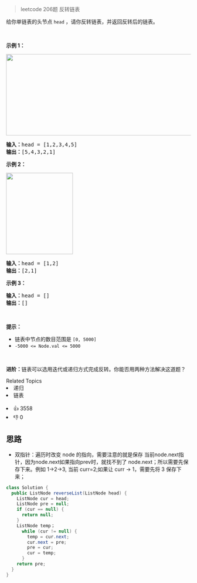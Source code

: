 > leetcode 206题 反转链表

给你单链表的头节点 <code>head</code> ，请你反转链表，并返回反转后的链表。

<div class="original__bRMd"> 
 <div> 
  <p>&nbsp;</p> 
 </div>
</div>

<p><strong>示例 1：</strong></p> 
<img alt="" src="https://assets.leetcode.com/uploads/2021/02/19/rev1ex1.jpg" style="width: 542px; height: 222px;" /> 

<pre>
<strong>输入：</strong>head = [1,2,3,4,5]
<strong>输出：</strong>[5,4,3,2,1]
</pre>

<p><strong>示例 2：</strong></p> 
<img alt="" src="https://assets.leetcode.com/uploads/2021/02/19/rev1ex2.jpg" style="width: 182px; height: 222px;" /> 
<pre>
<strong>输入：</strong>head = [1,2]
<strong>输出：</strong>[2,1]
</pre>

<p><strong>示例 3：</strong></p>

<pre>
<strong>输入：</strong>head = []
<strong>输出：</strong>[]
</pre>

<p>&nbsp;</p>

<p><strong>提示：</strong></p>

<ul> 
 <li>链表中节点的数目范围是 <code>[0, 5000]</code></li> 
 <li><code>-5000 &lt;= Node.val &lt;= 5000</code></li> 
</ul>

<p>&nbsp;</p>

<p><strong>进阶：</strong>链表可以选用迭代或递归方式完成反转。你能否用两种方法解决这道题？</p>

<div><div>Related Topics</div><div><li>递归</li><li>链表</li></div></div><br><div><li>👍 3558</li><li>👎 0</li></div>

## 思路

- 双指针：遍历时改变 node 的指向，需要注意的就是保存 当前node.next指针，因为node.next如果指向prev时，就找不到了 node.next；所以需要先保存下来。例如 1->2->3, 当前 curr=2;如果让 curr -> 1，需要先将 3 保存下来；

```java
class Solution {
  public ListNode reverseList(ListNode head) {
    ListNode cur = head;
    ListNode pre = null;
    if (cur == null) {
      return null;
    }
    ListNode temp；
      while (cur != null) {
        temp = cur.next;
        cur.next = pre;
        pre = cur;
        cur = temp;
      }
    return pre;
  }
}
```

